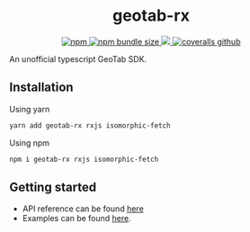 <h1 align="center">geotab-rx</h1>
<p align="center">
  <a href="https://www.npmjs.com/package/geotab-rx">
    <img alt="npm" src="https://img.shields.io/npm/v/geotab-rx?style=flat-square">
  </a>
  <a href="https://bundlephobia.com/result?p=geotab-rx@latest">
    <img alt="npm bundle size" src="https://img.shields.io/bundlephobia/minzip/geotab-rx@latest?style=flat-square">
  </a>
  <a href="https://github.com/mcountryman/geotab-rx/blob/main/LICENSE.md">
    <img src="https://img.shields.io/github/license/mcountryman/geotab-rx?style=flat-square">
  </a>
  <a href="https://coveralls.io/github/mcountryman/geotab-rx">
    <img alt="coveralls github" src="https://img.shields.io/coveralls/github/mcountryman/geotab-rx?style=flat-square">
  </a>
</p>

An unofficial typescript GeoTab SDK.

## Installation

Using yarn

```bash
yarn add geotab-rx rxjs isomorphic-fetch
```

Using npm

```bash
npm i geotab-rx rxjs isomorphic-fetch
```

## Getting started

- API reference can be found [here](https://mcountryman.github.io/geotab-rx/)
- Examples can be found [here](./examples).
